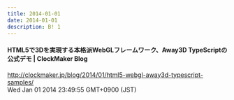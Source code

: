 ```yaml
---
title: 2014-01-01
date: 2014-01-01
description: B! 1
---
```


####   HTML5で3Dを実現する本格派WebGLフレームワーク、Away3D TypeScriptの公式デモ | ClockMaker Blog
http://clockmaker.jp/blog/2014/01/html5-webgl-away3d-typescript-samples/<br>
Wed Jan 01 2014 23:49:55 GMT+0900 (JST)<br>


